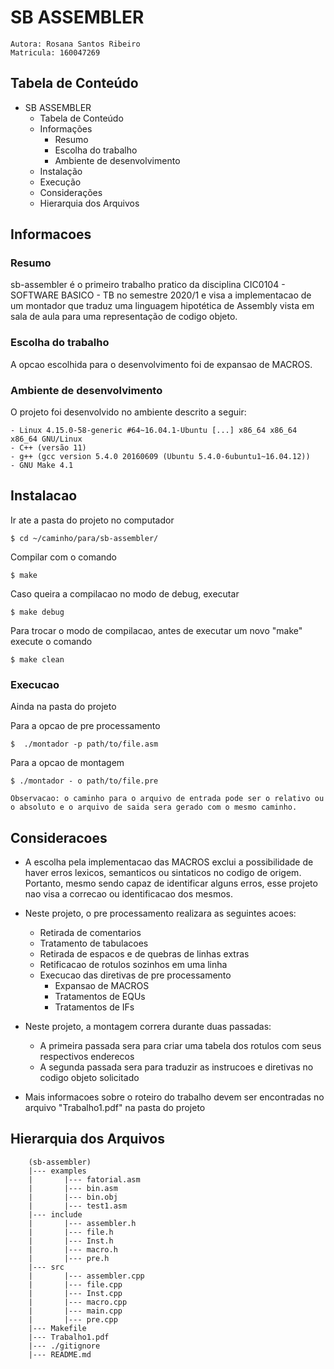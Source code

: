 # SB ASSEMBLER

    Autora: Rosana Santos Ribeiro
    Matricula: 160047269

## Tabela de Conteúdo
- SB ASSEMBLER
    - Tabela de Conteúdo
    - Informações
        - Resumo
        - Escolha do trabalho
        - Ambiente de desenvolvimento
    - Instalação
    - Execução
    - Considerações
    - Hierarquia dos Arquivos

## Informacoes

### Resumo
sb-assembler é o primeiro trabalho pratico da disciplina CIC0104 - SOFTWARE BASICO - TB no semestre 2020/1 e visa
a implementacao de um montador que traduz uma linguagem hipotética de Assembly vista em sala de aula para uma representação de codigo objeto.

### Escolha do trabalho

 A opcao escolhida para o desenvolvimento foi de expansao de MACROS.

### Ambiente de desenvolvimento

O projeto foi desenvolvido no ambiente descrito a seguir:

    - Linux 4.15.0-58-generic #64~16.04.1-Ubuntu [...] x86_64 x86_64 x86_64 GNU/Linux
    - C++ (versão 11)
    - g++ (gcc version 5.4.0 20160609 (Ubuntu 5.4.0-6ubuntu1~16.04.12))
    - GNU Make 4.1

## Instalacao

Ir ate a pasta do projeto no computador

```
$ cd ~/caminho/para/sb-assembler/
```

Compilar com o comando
```
$ make
```

Caso queira a compilacao no modo de debug, executar

```
$ make debug
```

Para trocar o modo de compilacao, antes de executar um novo "make"  execute o comando
```
$ make clean
```

### Execucao
Ainda na pasta do projeto

Para a opcao de pre processamento

```
$  ./montador -p path/to/file.asm
```
Para a opcao de montagem

```
$ ./montador - o path/to/file.pre
```

    Observacao: o caminho para o arquivo de entrada pode ser o relativo ou o absoluto e o arquivo de saida sera gerado com o mesmo caminho.

## Consideracoes 

- A escolha pela implementacao das MACROS exclui a possibilidade de haver erros lexicos, semanticos ou sintaticos no codigo de origem. Portanto, mesmo sendo capaz de identificar alguns erros, esse projeto nao visa a correcao ou identificacao dos mesmos.

- Neste projeto, o pre processamento realizara as seguintes acoes:
    - Retirada de comentarios
    - Tratamento de tabulacoes
    - Retirada de espacos e de quebras de linhas extras
    - Retificacao de rotulos sozinhos em uma linha
    - Execucao das diretivas de pre processamento
        - Expansao de MACROS
        - Tratamentos de EQUs
        - Tratamentos de IFs
- Neste projeto, a montagem correra durante duas passadas:
    - A primeira passada sera para criar uma tabela dos rotulos com seus respectivos enderecos
    - A segunda passada sera para traduzir as instrucoes e diretivas no codigo objeto solicitado
    
- Mais informacoes sobre o roteiro do trabalho devem ser encontradas no arquivo "Trabalho1.pdf" na pasta do projeto

## Hierarquia dos Arquivos

        (sb-assembler)
        |--- examples
        |       |--- fatorial.asm
        |       |--- bin.asm
        |       |--- bin.obj
        |       |--- test1.asm
        |--- include
        |       |--- assembler.h
        |       |--- file.h
        |       |--- Inst.h
        |       |--- macro.h
        |       |--- pre.h
        |--- src
        |       |--- assembler.cpp
        |       |--- file.cpp
        |       |--- Inst.cpp
        |       |--- macro.cpp
        |       |--- main.cpp
        |       |--- pre.cpp
        |--- Makefile
        |--- Trabalho1.pdf
        |--- ./gitignore
        |--- README.md
